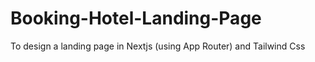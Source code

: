 # Booking-Hotel-Landing-Page
  To design a landing page in Nextjs (using App Router) and Tailwind Css
